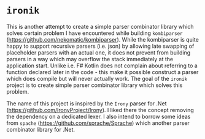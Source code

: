 # `ironik`

This is another attempt to create a simple parser combinator library which solves certain problem I have encountered while building `kombiparser` (https://github.com/nekomatic/kombiparser). While the kombiparser is quite happy to support recursive parsers (i.e. json) by allowing late swapping of placeholder parsers with an actual one, it does not prevent from building parsers in a way which may overflow the stack immediately at the application start. Unlike i.e. F# Kotlin does not complain about referring to a function declared later in the code - this make it possible construct a parser which does compile but will never actually work.
The goal of the `ironik` project is to create simple parser combinator library which solves this problem.

The name of this project is inspired by the `Irony` parser for .Net (https://github.com/IronyProject/Irony). I liked there the concept removing the dependency on a dedicated lexer. 
I also intend to borrow some ideas from `spache` (https://github.com/sprache/Sprache) which another parser combinator library for .Net.
